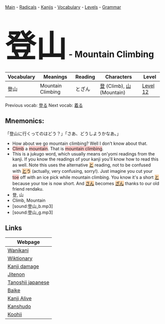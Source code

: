 <style> bigfont {font-size: 100px}</style>
[Main](../README.md) -
[Radicals](../radicals.md) -
[Kanjis](../kanjis.md) -
[Vocabulary](../vocabulary.md) -
[Levels](../levels.md) -
[Grammar](../grammar.md)
# <bigfont> 登山</bigfont> - Mountain Climbing 

| Vocabulary | Meanings | Reading | Characters | Level |
| --- | --- | --- | --- | --- |
| 登山 | Mountain Climbing | とざん |  [登](../kanjis/登.md) (Climb), [山](../kanjis/山.md) (Mountain) | [Level 12](../levels/wk_level12.md) |

Previous vocab: [登る](登る.md) Next vocab: [着る](着る.md) 

## Mnemonics:
「登山に行くってのはどう？」「さあ、どうしようかなあ。」
* How about we go mountain climbing? Well I don’t know about that.
* <span style="background-color:#ffcccb"> Climb</span> a <span style="background-color:#ffcccb"> mountain</span>. That is <span style="background-color:#ffcccb"> mountain climbing</span>.
* This is a jukugo word, which usually means on'yomi readings from the kanji. If you know the readings of your kanji you'll know how to read this as well. Note this uses the alternative <span style="background-color:#fed8b1"> [と](https://jisho.org/search/と)</span> reading, not to be confused with <span style="background-color:#fed8b1"> [と](https://jisho.org/search/と)う</span> (actually, very confusing, sorry!). Just imagine you cut your <span style="background-color:#ffcccb"> toe</span> off with an ice pick while mountain climbing. You know it's a short <span style="background-color:#fed8b1"> [と](https://jisho.org/search/と)</span> because your toe is now short. And <span style="background-color:#fed8b1"> [さん](https://jisho.org/search/さん)</span> becomes <span style="background-color:#fed8b1"> [ざん](https://jisho.org/search/ざん)</span> thanks to our old friend rendaku.
* 登, 山
* Climb, Mountain
* [sound:登山_b.mp3]
* [sound:登山_g.mp3]


## Links 

| Webpage |
| --- |
| [Wanikani          ](https://www.wanikani.com/kanji/登山) |
| [Wiktionary        ](https://en.wiktionary.org/wiki/登山) |
| [Kanji damage      ](http://www.kanjidamage.com/kanji/search?utf8=✓&q=登山) |
| [Jitenon           ](https://jitenon.com/kanji/登山) |
| [Tanoshii japanese ](https://www.tanoshiijapanese.com/dictionary/kanji.cfm?k=登山) |
| [Baike             ](https://baike.baidu.com/item/登山) |
| [Kanji Alive       ](https://app.kanjialive.com/登山) |
| [Kanshudo          ](https://www.kanshudo.com/searchmn?q=登山) |
| [Koohii            ](https://kanji.koohii.com/study/kanji/登山) |
